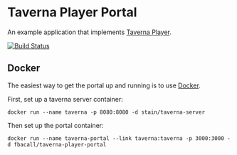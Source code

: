# Taverna Player Portal

An example application that implements [Taverna Player](https://github.com/myGrid/taverna-player).

[![Build Status](https://travis-ci.org/myGrid/taverna-player-portal.svg?branch=master)](https://travis-ci.org/myGrid/taverna-player-portal)

## Docker
The easiest way to get the portal up and running is to use [Docker](https://www.docker.com/).

First, set up a taverna server container:

    docker run --name taverna -p 8080:8080 -d stain/taverna-server

Then set up the portal container:

    docker run --name taverna-portal --link taverna:taverna -p 3000:3000 -d fbacall/taverna-player-portal
